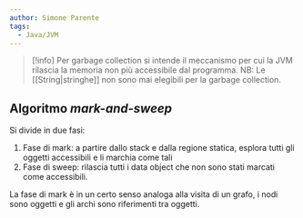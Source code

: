 ```yaml
---
author: Simone Parente
tags:
  - Java/JVM
---
```


>[!info] 
>Per garbage collection si intende il meccanismo per cui la JVM rilascia la memoria non più accessibile dal programma.
>NB: Le [[String|stringhe]] non sono mai elegibili per la garbage collection.

## Algoritmo *mark-and-sweep*
Si divide in due fasi:
1. Fase di mark: a partire dallo stack e dalla regione statica, esplora tutti gli oggetti accessibili e li marchia come tali
2. Fase di sweep: rilascia tutti i data object che non sono stati marcati come accessibili.

La fase di mark è in un certo senso analoga alla visita di un grafo, i nodi sono oggetti e gli archi sono riferimenti tra oggetti.
